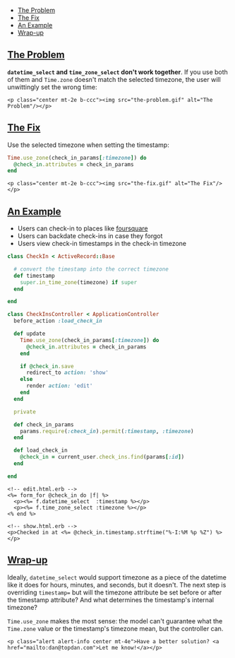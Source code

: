 * [The Problem](#the-problem)
* [The Fix](#the-fix)
* [An Example](#example)
* [Wrap-up](#wrap-up)

## [The Problem](#the-problem)

__`datetime_select` and `time_zone_select` don't work together__. If you use both of them and `Time.zone` doesn't match the selected timezone, the user will unwittingly set the wrong time:

```raw
<p class="center mt-2e b-ccc"><img src="the-problem.gif" alt="The Problem"/></p>
```

## [The Fix](#the-fix)

Use the selected timezone when setting the timestamp:

```ruby
Time.use_zone(check_in_params[:timezone]) do
  @check_in.attributes = check_in_params
end
```

```raw
<p class="center mt-2e b-ccc"><img src="the-fix.gif" alt="The Fix"/></p>
```

## [An Example](#example)

* Users can check-in to places like [foursquare](https://foursquare.com/)
* Users can backdate check-ins in case they forgot
* Users view check-in timestamps in the check-in timezone

```ruby
class CheckIn < ActiveRecord::Base

  # convert the timestamp into the correct timezone
  def timestamp
    super.in_time_zone(timezone) if super
  end

end
```

```ruby
class CheckInsController < ApplicationController
  before_action :load_check_in

  def update
    Time.use_zone(check_in_params[:timezone]) do
      @check_in.attributes = check_in_params
    end

    if @check_in.save
      redirect_to action: 'show'
    else
      render action: 'edit'
    end
  end

  private

  def check_in_params
    params.require(:check_in).permit(:timestamp, :timezone)
  end

  def load_check_in
    @check_in = current_user.check_ins.find(params[:id])
  end

end
```

```
<!-- edit.html.erb -->
<%= form_for @check_in do |f| %>
  <p><%= f.datetime_select  :timestamp %></p>
  <p><%= f.time_zone_select :timezone %></p>
<% end %>
```

```
<!-- show.html.erb -->
<p>Checked in at <%= @check_in.timestamp.strftime("%-I:%M %p %Z") %></p>
```

## [Wrap-up](#wrap-up)

Ideally, `datetime_select` would support timezone as a piece of the datetime like it does for hours, minutes, and seconds, but it doesn't. The next step is overriding `timestamp=` but will the timezone attribute be set before or after the timestamp attribute? And what determines the timestamp's internal timezone?

`Time.use_zone` makes the most sense: the model can't guarantee what the `Time.zone` value or the timestamp's timezone mean, but the controller can.

```raw
<p class="alert alert-info center mt-4e">Have a better solution? <a href="mailto:dan@topdan.com">Let me know!</a></p>
```
